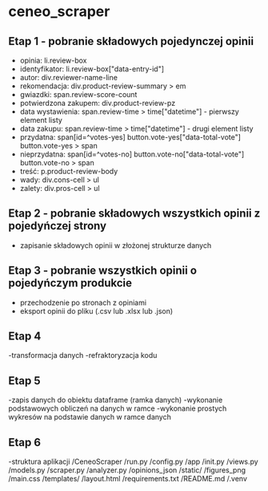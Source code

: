 # ceneo_scraper
## Etap 1 - pobranie składowych pojedynczej opinii
- opinia: li.review-box
- identyfikator: li.review-box["data-entry-id"]
- autor: div.reviewer-name-line
- rekomendacja: div.product-review-summary > em
- gwiazdki: span.review-score-count
- potwierdzona zakupem: div.product-review-pz
- data wystawienia: span.review-time > time["datetime"] - pierwszy element listy
- data zakupu: span.review-time > time["datetime"] - drugi element listy
- przydatna: span[id=^votes-yes]
             button.vote-yes["data-total-vote"]
             button.vote-yes > span
- nieprzydatna: span[id=^votes-no]
                button.vote-no["data-total-vote"]
                button.vote-no > span
- treść: p.product-review-body
- wady: div.cons-cell > ul
- zalety: div.pros-cell > ul
## Etap 2 - pobranie składowych wszystkich opinii z pojedyńczej strony
- zapisanie składowych opinii w złożonej strukturze danych
## Etap 3 - pobranie wszystkich opinii o pojedyńczym produkcie
- przechodzenie po stronach z opiniami
- eksport opinii do pliku (.csv lub .xlsx lub .json)
## Etap 4
-transformacja danych
-refraktoryzacja kodu
## Etap 5
-zapis danych do obiektu dataframe (ramka danych)
-wykonanie podstawowych obliczeń na danych w ramce
-wykonanie prostych wykresów na podstawie danych w ramce danych
## Etap 6
-struktura aplikacji
/CeneoScraper
/run.py
/config.py
/app
/init.py /views.py
/models.py /scraper.py /analyzer.py /opinions_json /static/
/figures_png /main.css /templates/
/layout.html
/requirements.txt
/README.md /.venv